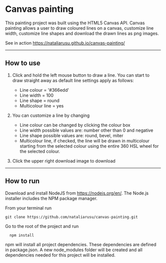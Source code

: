 # Canvas painting

This painting project was built using the HTML5 Canvas API.
Canvas painting allows a user to draw coloured lines on a canvas, customize line width, customize line shapes and download the drawn lines as png images.

See in action https://nataliarusu.github.io/canvas-painting/
<hr>

## How to use

1. Click and hold the left mouse button to draw a line.
You can start to draw straight away as default line settings apply as follows:
   - Line colour = '#366edd'
   - Line width = 100
   - Line shape = round
   - Multicolour line = yes


2. You can customize a line by changing
   - Line colour can be changed by clicking the colour box
   - Line width possible values are: number other than 0 and negative
   - Line shape possible values are: round, bevel, miter
   - Multicolour line, if checked, the line will be drawn in multicolour starting from the selected colour using the entire 360 HSL wheel for the selected colour.
  
3. Click the upper right download image to download 
   
<hr>

## How to run
Download and install NodeJS from https://nodejs.org/en/.
The Node.js installer includes the NPM package manager.

From your terminal run

    git clone https://github.com/nataliarusu/canvas-painting.git

Go to the root of the project and run


      npm install

npm will install all project dependencies. These dependencies are defined in package.json. A new node_modules folder will be created and all dependencies needed for this project will be installed.



